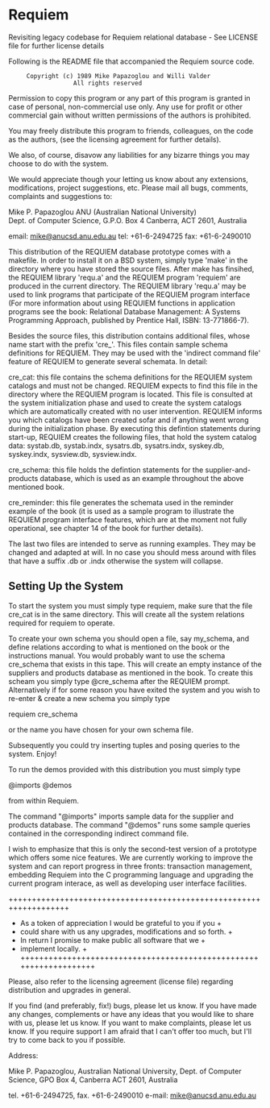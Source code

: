 # Requiem
Revisiting legacy codebase for Requiem relational database - See LICENSE file for further license details

Following is the README file that accompanied the Requiem source code.




         Copyright (c) 1989 Mike Papazoglou and Willi Valder
                      All rights reserved

Permission to copy this program or any part of this program is
granted in case of personal, non-commercial use only. Any use
for profit or other commercial gain without written permissions
of the authors is prohibited.

You may freely distribute this program to friends, colleagues,
on the code as the authors, 
(see the licensing agreement for further details).

We also, of course, disavow any liabilities
for any bizarre things you may choose to do with the system.

We would appreciate though your letting us know about any
extensions, modifications, project suggestions, etc.
Please mail all bugs, comments, complaints and suggestions to:

Mike P. Papazoglou
ANU (Australian National University)	
Dept. of Computer Science, 
G.P.O. Box 4
Canberra, ACT 2601,	
Australia 

email:    mike@anucsd.anu.edu.au
tel:      +61-6-2494725 
fax:      +61-6-2490010


This distribution of the REQUIEM database prototype comes with a
makefile. In order to install it on a BSD system, simply type 'make'
in the directory where you have stored the source files.  After make
has finsihed, the REQUIEM library 'requ.a' and the REQUIEM program
'requiem' are produced in the current directory. The REQUIEM library
'requ.a' may be used to link programs that participate of the REQUIEM
program interface (For more information about using REQUIEM functions
in application programs see the book: Relational Database Management:
A Systems Programming Approach, published by Prentice Hall, ISBN:
13-771866-7).

Besides the source files, this distribution contains additional files,
whose name start with the prefix 'cre_'. This files contain sample
schema definitions for REQUIEM. They may be used with the 'indirect
command file' feature of REQUIEM to generate several schemata. In
detail:

cre_cat: this file contains the schema definitions for the REQUIEM
system catalogs and must not be changed. REQUIEM expects to find this
file in the directory where the REQUIEM program is located. This file
is consulted at the system initialization phase and used to create the
system catalogs which are automatically created with no user
intervention. REQUIEM informs you which catalogs have been created
sofar and if anything went wrong during the initialization phase. By
executing this defintion statements during start-up, REQUIEM creates
the following files, that hold the system catalog data: systab.db,
systab.indx, sysatrs.db, sysatrs.indx, syskey.db, syskey.indx,
sysview.db, sysview.indx.

cre_schema: this file holds the defintion statements for the
supplier-and-products database, which is used as an example throughout
the above mentioned book.

cre_reminder: this file generates the schemata used in the reminder
example of the book (it is used as a sample program to illustrate the
REQUIEM program interface features, which are at the moment not fully
operational, see chapter 14 of the book for further details).

The last two files are intended to serve as running examples. They may
be changed and adapted at will. In no case you should mess around with
files that have a suffix .db or .indx otherwise the system will
collapse.

Setting Up the System
--------------------
To start the system you must simply type requiem, make sure that the
file cre_cat is in the same directory. This will create all the system
relations required for requiem to operate.

To create your own schema you should open a file, say my_schema, and
define relations according to what is mentioned on the book or the
instructions manual. You would probably want to use the schema
cre_schema that exists in this tape.  This will create an empty
instance of the suppliers and products database as mentioned in the
book. To create this scheam you simply type @cre_schema after the
REQUIEM prompt. Alternatively if for some reason you have exited the
system and you wish to re-enter & create a new schema you simply type

requiem cre_schema

or the name you have chosen for your own schema file.

Subsequently you could try inserting tuples and posing queries to the
system.  Enjoy!

To run the demos provided with this distribution you must simply
type 

@imports
@demos

from within Requiem.

The command "@imports" imports sample data for the supplier and
products database. The command "@demos" runs some sample queries
contained in the corresponding indirect command file. 

I wish to emphasize that this is only the second-test version of a
prototype which offers some  nice features. We are currently working
to improve the system and can report progress in three fronts:
transaction management, embedding Requiem into the C programming
language and upgrading the current program interace, as well as
developing user interface facilities.

+++++++++++++++++++++++++++++++++++++++++++++++++++++++++++++++++++
+  As a token of appreciation I would be grateful to you if you   +
+  could share with us any upgrades, modifications and so forth.  +
+  In return I promise to make public all software that we        +
+  implement locally.                                             +
+++++++++++++++++++++++++++++++++++++++++++++++++++++++++++++++++++

Please, also refer to the licensing agreement (license file) regarding
distribution and upgrades in general.

If you find (and preferably, fix!) bugs, please let us know.
If you have made any changes, complements or have any ideas that you
would like to share with us, please let us know.
If you want to make complaints, please let us know.
If you require support I am afraid that I can't offer too much,
but I'll try to come back to you if possible.

Address:

Mike P. Papazoglou,
Australian National University,
Dept. of Computer Science,
GPO Box 4, Canberra ACT 2601,
Australia

tel. +61-6-2494725, fax. +61-6-2490010
e-mail: mike@anucsd.anu.edu.au




